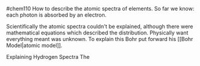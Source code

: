 #chem110 
How to describe the atomic spectra of elements. So far we know: each photon is absorbed by an electron.

Scientifically the atomic spectra couldn't be explained, although there were mathematical equations which described the distribution. Physically want everything meant was unknown. To explain this Bohr put forward his [[Bohr Model|atomic model]].

Explaining Hydrogen Spectra
The 